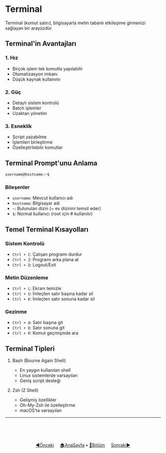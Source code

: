 # Terminal

Terminal (komut satırı), bilgisayarla metin tabanlı etkileşime girmenizi sağlayan bir arayüzdür.

## Terminal'in Avantajları

### 1. Hız
- Birçok işlem tek komutla yapılabilir
- Otomatizasyon imkanı
- Düşük kaynak kullanımı

### 2. Güç
- Detaylı sistem kontrolü
- Batch işlemler
- Uzaktan yönetim

### 3. Esneklik
- Script yazabilme
- İşlemleri birleştirme
- Özelleştirilebilir komutlar

## Terminal Prompt'unu Anlama

```bash
username@hostname:~$
```

### Bileşenler
- `username`: Mevcut kullanıcı adı
- `hostname`: Bilgisayar adı
- `~`: Bulunulan dizin (~ ev dizinini temsil eder)
- `$`: Normal kullanıcı (root için # kullanılır)

## Temel Terminal Kısayolları

### Sistem Kontrolü
- `Ctrl + C`: Çalışan programı durdur
- `Ctrl + Z`: Programı arka plana at
- `Ctrl + D`: Logout/Exit

### Metin Düzenleme
- `Ctrl + L`: Ekranı temizle
- `Ctrl + U`: İmleçten satır başına kadar sil
- `Ctrl + K`: İmleçten satır sonuna kadar sil

### Gezinme
- `Ctrl + A`: Satır başına git
- `Ctrl + E`: Satır sonuna git
- `Ctrl + R`: Komut geçmişinde ara

## Terminal Tipleri

1. Bash (Bourne Again Shell)
   - En yaygın kullanılan shell
   - Linux sistemlerde varsayılan
   - Geniş script desteği

2. Zsh (Z Shell)
   - Gelişmiş özellikler
   - Oh-My-Zsh ile özelleştirme
   - macOS'ta varsayılan



------   
<br>
<br>
<br>
<div align="center">

[◀️Önceki](linux-nedir.md) &nbsp;&nbsp;&nbsp; [🏠AnaSayfa](../README.md) • [📑Bölüm](README.md) &nbsp;&nbsp;&nbsp; [Sonraki▶️](dosya-sistemi.md)

</div>